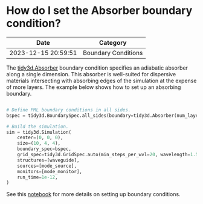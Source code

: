 # How do I set the Absorber boundary condition?

| Date       | Category    |
|------------|-------------|
| 2023-12-15 20:59:51 | Boundary Conditions |


The [tidy3d.Absorber](https://docs.flexcompute.com/projects/tidy3d/en/latest/api/_autosummary/tidy3d.Absorber.html#tidy3d.Absorber) boundary condition specifies an adiabatic absorber along a single dimension. This absorber is well-suited for dispersive materials intersecting with absorbing edges of the simulation at the expense of more layers. The example below shows how to set up an absorbing boundary.



```python

# Define PML boundary conditions in all sides.
bspec = tidy3d.BoundarySpec.all_sides(boundary=tidy3d.Absorber(num_layers=40))

# Build the simulation.
sim = tidy3d.Simulation(
    center=(0, 0, 0),
    size=(10, 4, 4),
    boundary_spec=bspec,
    grid_spec=tidy3d.GridSpec.auto(min_steps_per_wvl=20, wavelength=1.55),
    structures=[waveguide],
    sources=[mode_source],
    monitors=[mode_monitor],
    run_time=1e-12,
)

```



See this [notebook](https://www.flexcompute.com/tidy3d/examples/notebooks/BoundaryConditions/) for more details on setting up boundary conditions.